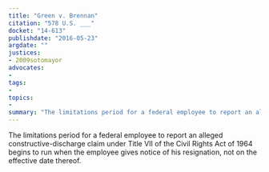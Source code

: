 ```yaml
---
title: "Green v. Brennan"
citation: "578 U.S. ___"
docket: "14-613"
publishdate: "2016-05-23"
argdate: ""
justices:
- 2009sotomayor
advocates:
- 
tags:
- 
topics:
- 
summary: "The limitations period for a federal employee to report an alleged constructive-discharge claim under Title VII of the Civil Rights Act of 1964 begins to run when the employee gives notice of his resignation, not on the effective date thereof."
---
```

The limitations period for a federal employee to report an alleged constructive-discharge claim under Title VII of the Civil Rights Act of 1964 begins to run when the employee gives notice of his resignation, not on the effective date thereof.

